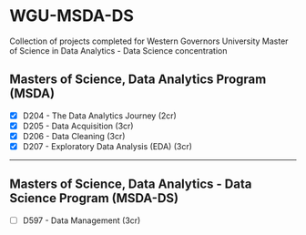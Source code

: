 # WGU-MSDA-DS
Collection of projects completed for Western Governors University Master of Science in Data Analytics - Data Science concentration

## Masters of Science, Data Analytics Program (MSDA)
- [X] D204 - The Data Analytics Journey (2cr)
- [X] D205 - Data Acquisition (3cr)
- [X] D206 - Data Cleaning (3cr)
- [X] D207 - Exploratory Data Analysis (EDA) (3cr)

---

## Masters of Science, Data Analytics - Data Science Program (MSDA-DS)
- [ ] D597 - Data Management (3cr)
